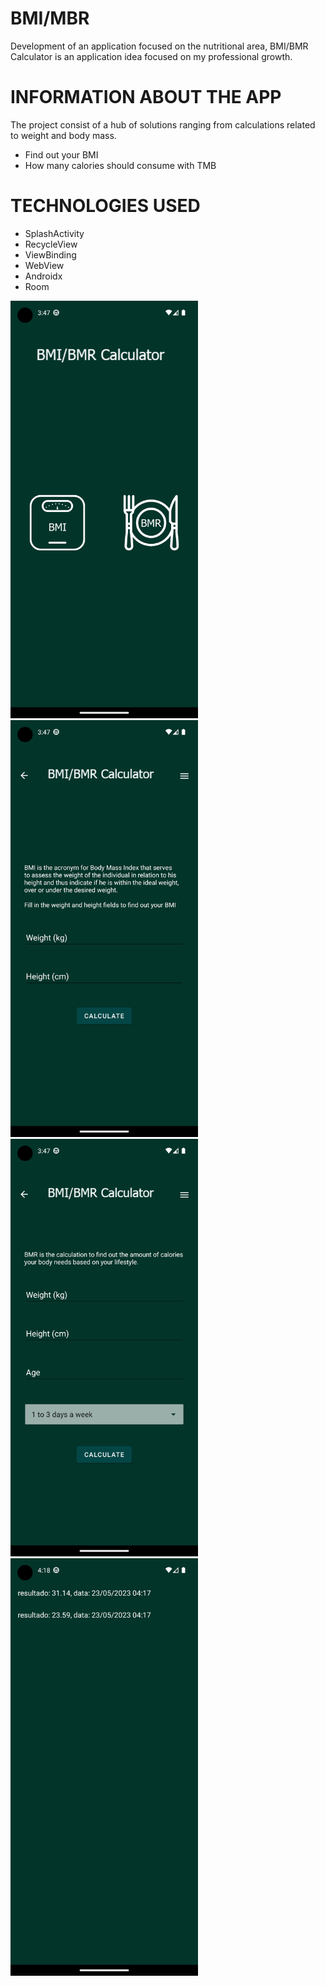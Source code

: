 # BMI/MBR
Development of an application focused on the nutritional area, BMI/BMR Calculator is an application idea focused on my professional growth.

# INFORMATION ABOUT THE APP
The project consist of a hub of solutions ranging from calculations related to weight and body mass.

- Find out your BMI
- How many calories should consume with TMB


# TECHNOLOGIES USED
- SplashActivity
- RecycleView
- ViewBinding
- WebView
- Androidx
- Room

<div aling="light">
<img src="https://github.com/JhonatanNeves/appFitness/blob/master/app/src/main/res/drawable/bc_1.png" width="300px">
 <img src="https://github.com/JhonatanNeves/appFitness/blob/master/app/src/main/res/drawable/img_2.png" width="300px">
 </div>

<div aling="light">
<img src="https://github.com/JhonatanNeves/appFitness/blob/master/app/src/main/res/drawable/img_3.png" width="300px">
 <img src="https://github.com/JhonatanNeves/appFitness/blob/master/app/src/main/res/drawable/img_4.png" width="300px">
</div>
